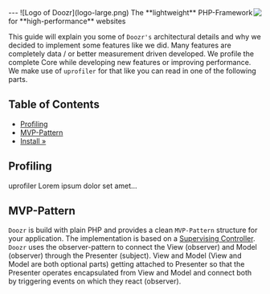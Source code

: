 <img src="https://avatars2.githubusercontent.com/u/514566?v=3&u=4615dfc4970d93dea5d3eaf996b7903ee6e24e20&s=140" align="right" />
---
![Logo of Doozr](logo-large.png)
The **lightweight** PHP-Framework for **high-performance** websites

This guide will explain you some of `Doozr's` architectural details and why we decided to implement some features like we did. Many features are completely data / or better measurement driven developed. We profile the complete Core while developing new features or improving performance. We make use of `uprofiler` for that like you can read in one of the following parts.


## Table of Contents

- [Profiling](#profiling)
- [MVP-Pattern](#mvp-pattern)
- [Install »](INSTALL.md)


## Profiling

uprofiler Lorem ipsum dolor set amet...


## MVP-Pattern

`Doozr` is build with plain PHP and provides a clean `MVP-Pattern` structure for your application. The implementation is based on a [Supervising Controller][1]. `Doozr` uses the observer-pattern to connect the View (observer) and Model (observer) through the Presenter (subject). View and Model (View and Model are both optional parts) getting attached to Presenter so that the Presenter operates encapsulated from View and Model and connect both by triggering events on which they react (observer).

[1]: https://en.wikipedia.org/wiki/Model%E2%80%93view%E2%80%93presenter "MVP by Martin Fowler"
